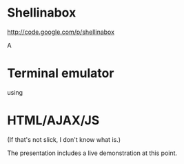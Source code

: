 # Shellinabox
http://code.google.com/p/shellinabox


A
# Terminal emulator
using
# HTML/AJAX/JS
(If that's not slick, I don't know what is.)


The presentation includes a live demonstration at this point.
